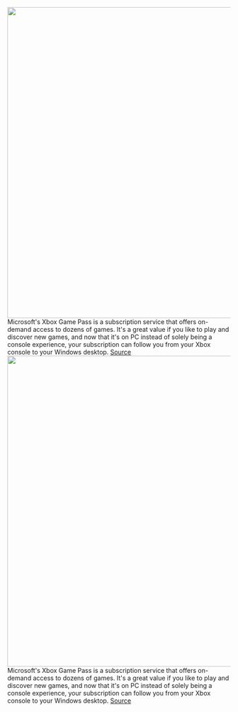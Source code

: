 <img src='https://cdn.vox-cdn.com/thumbor/2DF-wtjRwi6bz7xUatEoJHk-NtM=/0x0:4274x2623/1200x800/filters:focal(1796x971:2478x1653)/cdn.vox-cdn.com/uploads/chorus_image/image/70610291/663b1bef_b65b_4b2a_a9c6_d1bbcd3fcd44.0.jpg' width='700px' /><br/>
Microsoft's Xbox Game Pass is a subscription service that offers on-demand access to dozens of games. It's a great value if you like to play and discover new games, and now that it's on PC instead of solely being a console experience, your subscription can follow you from your Xbox console to your Windows desktop.
<a href='https://www.theverge.com/22965787/how-to-use-xbox-pc-game-pass-on-your-windows-11-10-pc'> Source <a/><img src='https://cdn.vox-cdn.com/thumbor/2DF-wtjRwi6bz7xUatEoJHk-NtM=/0x0:4274x2623/1200x800/filters:focal(1796x971:2478x1653)/cdn.vox-cdn.com/uploads/chorus_image/image/70610291/663b1bef_b65b_4b2a_a9c6_d1bbcd3fcd44.0.jpg' width='700px' /><br/>
Microsoft's Xbox Game Pass is a subscription service that offers on-demand access to dozens of games. It's a great value if you like to play and discover new games, and now that it's on PC instead of solely being a console experience, your subscription can follow you from your Xbox console to your Windows desktop.
<a href='https://www.theverge.com/22965787/how-to-use-xbox-pc-game-pass-on-your-windows-11-10-pc'> Source <a/>